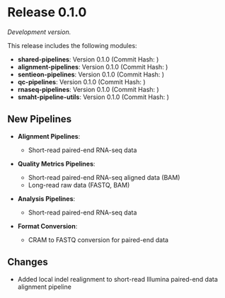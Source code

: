 
# Release 0.1.0
*Development version.*

This release includes the following modules:

- **shared-pipelines**: Version 0.1.0 (Commit Hash: )
- **alignment-pipelines**: Version 0.1.0 (Commit Hash: )
- **sentieon-pipelines**: Version 0.1.0 (Commit Hash: )
- **qc-pipelines**: Version 0.1.0 (Commit Hash: )
- **rnaseq-pipelines**: Version 0.1.0 (Commit Hash: )
- **smaht-pipeline-utils**: Version 0.1.0 (Commit Hash: )

## New Pipelines

- **Alignment Pipelines**:
    - Short-read paired-end RNA-seq data

- **Quality Metrics Pipelines**:
    - Short-read paired-end RNA-seq aligned data (BAM)
    - Long-read raw data (FASTQ, BAM)

- **Analysis Pipelines**:
    - Short-read paired-end RNA-seq data

- **Format Conversion**:
    - CRAM to FASTQ conversion for paired-end data

## Changes

- Added local indel realignment to short-read Illumina paired-end data alignment pipeline
